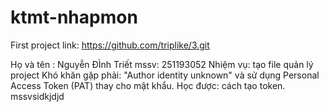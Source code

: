# ktmt-nhapmon
First project
link: https://github.com/triplike/3.git

Họ và tên : Nguyễn ĐÌnh Triết 
mssv: 251193052
Nhiệm vụ: tạo file quản lý project
Khó khăn gặp phải: "Author identity unknown" và sử dụng Personal Access Token (PAT) thay cho mật khẩu.
Học được: cách tạo token.
mssvsidkjdjd

